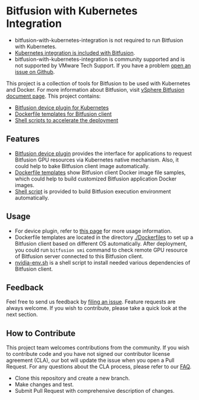 # Bitfusion with Kubernetes Integration

- bitfusion-with-kubernetes-integration is not required to run Bitfusion with Kubernetes.
- [Kubernetes integration is included with Bitfusion](https://docs.vmware.com/en/VMware-vSphere-Bitfusion/4.0/Install-Guide/GUID-3E0A4340-8EC0-4DE0-B467-8714725DF901.html#GUID-E65BA25B-3C25-41F3-B901-28B4CE30812D__GUID-8053F952-74C2-4F11-99FE-B78F0EE6B262).
- bitfusion-with-kubernetes-integration is community supported and is not supported by VMware Tech Support. If you have a problem [open an issue on Github](https://github.com/vmware/bitfusion-with-kubernetes-integration/issues).

This project is a collection of tools for Bitfusion to be used with Kubernetes and Docker. For more information about Bitfusion, visit [vSphere Bitfusion document page](https://docs.vmware.com/en/VMware-vSphere-Bitfusion/index.html). This project contains:

- [Bitfusion device plugin for Kubernetes](./bitfusion_device_plugin)
- [Dockerfile templates for Bitfusion client](./Dockerfiles)
- [Shell scripts to accelerate the deployment](./nvidia-env.sh)

## Features

- [Bitfusion device plugin](./bitfusion_device_plugin) provides the interface for applications to request Bitfusion GPU resources via Kubernetes native mechanism. Also, it could help to bake Bitfusion client image automatically.
- [Dockerfile templates](./Dockerfiles) show Bitfusion client Docker image file samples, which could help to build customized Bitfusion application Docker images.
- [Shell script](./nvidia-env.sh) is provided to build Bitfusion execution environment automatically.

## Usage

- For device plugin, refer to [this page](./bitfusion_device_plugin/README.md) for more usage information.
- Dockerfile templates are located in the directory [./Dockerfiles](./Dockerfiles) to set up a Bitfusion client based on different OS automatically. After deployment, you could run `bitfusion smi` command to check remote GPU resource of Bitfusion server connected to this Bitfusion client.
- [nvidia-env.sh](./nvidia-env.sh) is a shell script to install needed various dependencies of Bitfusion client.

## Feedback

Feel free to send us feedback by [filing an issue](https://github.com/vmware/bitfusion-with-kubernetes-integration/issues/new). Feature requests are always welcome. If you wish to contribute, please take a quick look at the next section.

## How to Contribute

This project team welcomes contributions from the community. If you wish to contribute code and you have not signed our contributor license agreement (CLA), our bot will update the issue when you open a Pull Request. For any questions about the CLA process, please refer to our [FAQ](https://cla.vmware.com/faq).

- Clone this repository and create a new branch.
- Make changes and test.
- Submit Pull Request with comprehensive description of changes.

